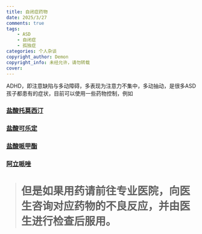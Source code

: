 ```yaml
---
title: 自闭症药物
date: 2025/3/27
comments: true
tags:
    - ASD
    - 自闭症
    - 孤独症
categories: 个人杂谈
copyright_author: Demon 
copyright_info: 未经允许，请勿转载
cover: 
---
```


ADHD，即注意缺陷与多动障碍，多表现为注意力不集中，多动抽动，是很多ASD孩子都患有的症状，目前可以使用一些药物控制，例如

### [盐酸托莫西汀](https://www.dayi.org.cn/drug/1156662.html)

### [盐酸可乐定](https://www.dayi.org.cn/drug/1152635.html)

### [盐酸哌甲酯](https://www.dayi.org.cn/drug/1156526.html)

### [阿立哌唑](https://www.dayi.org.cn/drug/1155811.html)

> # 但是如果用药请前往专业医院，向医生咨询对应药物的不良反应，并由医生进行检查后服用。
